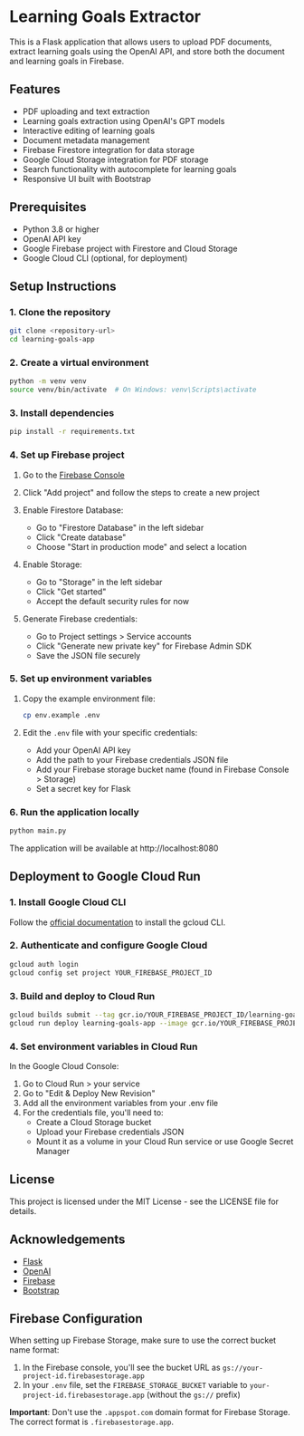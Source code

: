 # Learning Goals Extractor

This is a Flask application that allows users to upload PDF documents, extract learning goals using the OpenAI API, and store both the document and learning goals in Firebase.

## Features

- PDF uploading and text extraction
- Learning goals extraction using OpenAI's GPT models
- Interactive editing of learning goals
- Document metadata management
- Firebase Firestore integration for data storage
- Google Cloud Storage integration for PDF storage
- Search functionality with autocomplete for learning goals
- Responsive UI built with Bootstrap

## Prerequisites

- Python 3.8 or higher
- OpenAI API key
- Google Firebase project with Firestore and Cloud Storage
- Google Cloud CLI (optional, for deployment)

## Setup Instructions

### 1. Clone the repository

```bash
git clone <repository-url>
cd learning-goals-app
```

### 2. Create a virtual environment

```bash
python -m venv venv
source venv/bin/activate  # On Windows: venv\Scripts\activate
```

### 3. Install dependencies

```bash
pip install -r requirements.txt
```

### 4. Set up Firebase project

1. Go to the [Firebase Console](https://console.firebase.google.com/)
2. Click "Add project" and follow the steps to create a new project
3. Enable Firestore Database:
   - Go to "Firestore Database" in the left sidebar
   - Click "Create database"
   - Choose "Start in production mode" and select a location

4. Enable Storage:
   - Go to "Storage" in the left sidebar
   - Click "Get started"
   - Accept the default security rules for now

5. Generate Firebase credentials:
   - Go to Project settings > Service accounts
   - Click "Generate new private key" for Firebase Admin SDK
   - Save the JSON file securely

### 5. Set up environment variables

1. Copy the example environment file:
   ```bash
   cp env.example .env
   ```

2. Edit the `.env` file with your specific credentials:
   - Add your OpenAI API key
   - Add the path to your Firebase credentials JSON file
   - Add your Firebase storage bucket name (found in Firebase Console > Storage)
   - Set a secret key for Flask

### 6. Run the application locally

```bash
python main.py
```

The application will be available at http://localhost:8080

## Deployment to Google Cloud Run

### 1. Install Google Cloud CLI

Follow the [official documentation](https://cloud.google.com/sdk/docs/install) to install the gcloud CLI.

### 2. Authenticate and configure Google Cloud

```bash
gcloud auth login
gcloud config set project YOUR_FIREBASE_PROJECT_ID
```

### 3. Build and deploy to Cloud Run

```bash
gcloud builds submit --tag gcr.io/YOUR_FIREBASE_PROJECT_ID/learning-goals-app
gcloud run deploy learning-goals-app --image gcr.io/YOUR_FIREBASE_PROJECT_ID/learning-goals-app --platform managed --allow-unauthenticated
```

### 4. Set environment variables in Cloud Run

In the Google Cloud Console:
1. Go to Cloud Run > your service
2. Go to "Edit & Deploy New Revision"
3. Add all the environment variables from your .env file
4. For the credentials file, you'll need to:
   - Create a Cloud Storage bucket
   - Upload your Firebase credentials JSON
   - Mount it as a volume in your Cloud Run service or use Google Secret Manager

## License

This project is licensed under the MIT License - see the LICENSE file for details.

## Acknowledgements

- [Flask](https://flask.palletsprojects.com/)
- [OpenAI](https://openai.com/)
- [Firebase](https://firebase.google.com/)
- [Bootstrap](https://getbootstrap.com/)

## Firebase Configuration

When setting up Firebase Storage, make sure to use the correct bucket name format:

1. In the Firebase console, you'll see the bucket URL as `gs://your-project-id.firebasestorage.app`
2. In your `.env` file, set the `FIREBASE_STORAGE_BUCKET` variable to `your-project-id.firebasestorage.app` (without the `gs://` prefix)

**Important**: Don't use the `.appspot.com` domain format for Firebase Storage. The correct format is `.firebasestorage.app`. 